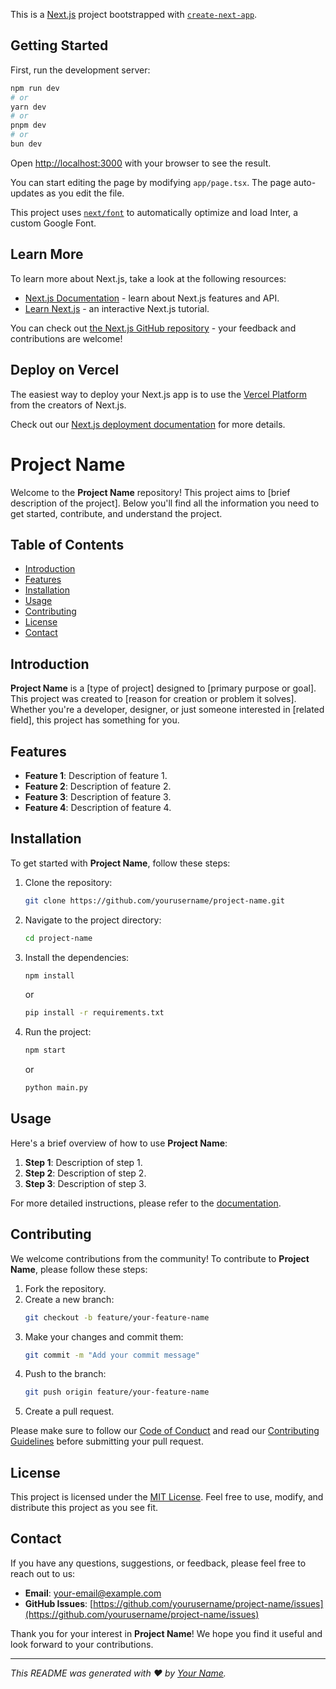 This is a [Next.js](https://nextjs.org/) project bootstrapped with [`create-next-app`](https://github.com/vercel/next.js/tree/canary/packages/create-next-app).

## Getting Started

First, run the development server:

```bash
npm run dev
# or
yarn dev
# or
pnpm dev
# or
bun dev
```

Open [http://localhost:3000](http://localhost:3000) with your browser to see the result.

You can start editing the page by modifying `app/page.tsx`. The page auto-updates as you edit the file.

This project uses [`next/font`](https://nextjs.org/docs/basic-features/font-optimization) to automatically optimize and load Inter, a custom Google Font.

## Learn More

To learn more about Next.js, take a look at the following resources:

- [Next.js Documentation](https://nextjs.org/docs) - learn about Next.js features and API.
- [Learn Next.js](https://nextjs.org/learn) - an interactive Next.js tutorial.

You can check out [the Next.js GitHub repository](https://github.com/vercel/next.js/) - your feedback and contributions are welcome!

## Deploy on Vercel

The easiest way to deploy your Next.js app is to use the [Vercel Platform](https://vercel.com/new?utm_medium=default-template&filter=next.js&utm_source=create-next-app&utm_campaign=create-next-app-readme) from the creators of Next.js.

Check out our [Next.js deployment documentation](https://nextjs.org/docs/deployment) for more details.


# Project Name

Welcome to the **Project Name** repository! This project aims to [brief description of the project]. Below you'll find all the information you need to get started, contribute, and understand the project.

## Table of Contents

- [Introduction](#introduction)
- [Features](#features)
- [Installation](#installation)
- [Usage](#usage)
- [Contributing](#contributing)
- [License](#license)
- [Contact](#contact)

## Introduction

**Project Name** is a [type of project] designed to [primary purpose or goal]. This project was created to [reason for creation or problem it solves]. Whether you're a developer, designer, or just someone interested in [related field], this project has something for you.

## Features

- **Feature 1**: Description of feature 1.
- **Feature 2**: Description of feature 2.
- **Feature 3**: Description of feature 3.
- **Feature 4**: Description of feature 4.

## Installation

To get started with **Project Name**, follow these steps:

1. Clone the repository:
    ```bash
    git clone https://github.com/yourusername/project-name.git
    ```
2. Navigate to the project directory:
    ```bash
    cd project-name
    ```
3. Install the dependencies:
    ```bash
    npm install
    ```
    or
    ```bash
    pip install -r requirements.txt
    ```
4. Run the project:
    ```bash
    npm start
    ```
    or
    ```bash
    python main.py
    ```

## Usage

Here's a brief overview of how to use **Project Name**:

1. **Step 1**: Description of step 1.
2. **Step 2**: Description of step 2.
3. **Step 3**: Description of step 3.

For more detailed instructions, please refer to the [documentation](docs/documentation.md).

## Contributing

We welcome contributions from the community! To contribute to **Project Name**, please follow these steps:

1. Fork the repository.
2. Create a new branch:
    ```bash
    git checkout -b feature/your-feature-name
    ```
3. Make your changes and commit them:
    ```bash
    git commit -m "Add your commit message"
    ```
4. Push to the branch:
    ```bash
    git push origin feature/your-feature-name
    ```
5. Create a pull request.

Please make sure to follow our [Code of Conduct](CODE_OF_CONDUCT.md) and read our [Contributing Guidelines](CONTRIBUTING.md) before submitting your pull request.

## License

This project is licensed under the [MIT License](LICENSE). Feel free to use, modify, and distribute this project as you see fit.

## Contact

If you have any questions, suggestions, or feedback, please feel free to reach out to us:

- **Email**: your-email@example.com
- **GitHub Issues**: [https://github.com/yourusername/project-name/issues](https://github.com/yourusername/project-name/issues)

Thank you for your interest in **Project Name**! We hope you find it useful and look forward to your contributions.

---

*This README was generated with ❤️ by [Your Name](https://github.com/yourusername).*
